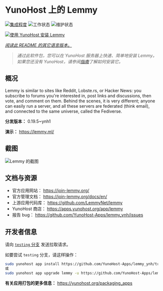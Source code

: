 <!--
注意：此 README 由 <https://github.com/YunoHost/apps/tree/master/tools/readme_generator> 自动生成
请勿手动编辑。
-->

# YunoHost 上的 Lemmy

[![集成程度](https://dash.yunohost.org/integration/lemmy.svg)](https://ci-apps.yunohost.org/ci/apps/lemmy/) ![工作状态](https://ci-apps.yunohost.org/ci/badges/lemmy.status.svg) ![维护状态](https://ci-apps.yunohost.org/ci/badges/lemmy.maintain.svg)

[![使用 YunoHost 安装 Lemmy](https://install-app.yunohost.org/install-with-yunohost.svg)](https://install-app.yunohost.org/?app=lemmy)

*[阅读此 README 的其它语言版本。](./ALL_README.md)*

> *通过此软件包，您可以在 YunoHost 服务器上快速、简单地安装 Lemmy。*  
> *如果您还没有 YunoHost，请参阅[指南](https://yunohost.org/install)了解如何安装它。*

## 概况

Lemmy is similar to sites like Reddit, Lobste.rs, or Hacker News: you subscribe to forums you're interested in, post links and discussions, then vote, and comment on them. Behind the scenes, it is very different; anyone can easily run a server, and all these servers are federated (think email), and connected to the same universe, called the Fediverse.


**分发版本：** 0.19.5~ynh1

**演示：** <https://lemmy.ml/>

## 截图

![Lemmy 的截图](./doc/screenshots/screenshot1.webp)

## 文档与资源

- 官方应用网站： <https://join-lemmy.org/>
- 官方管理文档： <https://join-lemmy.org/docs/en/>
- 上游应用代码库： <https://github.com/LemmyNet/lemmy>
- YunoHost 商店： <https://apps.yunohost.org/app/lemmy>
- 报告 bug： <https://github.com/YunoHost-Apps/lemmy_ynh/issues>

## 开发者信息

请向 [`testing` 分支](https://github.com/YunoHost-Apps/lemmy_ynh/tree/testing) 发送拉取请求。

如要尝试 `testing` 分支，请这样操作：

```bash
sudo yunohost app install https://github.com/YunoHost-Apps/lemmy_ynh/tree/testing --debug
或
sudo yunohost app upgrade lemmy -u https://github.com/YunoHost-Apps/lemmy_ynh/tree/testing --debug
```

**有关应用打包的更多信息：** <https://yunohost.org/packaging_apps>
